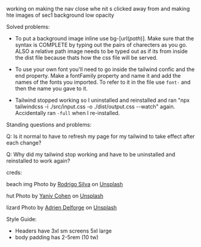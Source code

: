 working on making the nav close whe nit s clicked away from
and making hte images of sec1 background low opacity 


Solved problems:
- To put a background image inline use bg-[url(*path*)]. Make sure that the syntax is COMPLETE by typing out the pairs of charecters as you go. ALSO a relative path image needs to be typed out as if its from inside the dist file because thats how the css file will be served. 
- To use your own font you'll need to go inside the tailwind confic and the end property. Make a fontFamily property and name it and add the names of the fonts you imported. To refer to it in the file use `font-` and then the name you gave to it.

- Tailwind stopped working so I uninstalled and reinstalled and ran "npx tailwindcss -i ./src/input.css -o ./dist/output.css --watch" again. Accidentally ran `-full` when I re-installed.

Standing questions and problems:

Q: Is it normal to have to refresh my page for my tailwind to take effect after each change?

Q: Why did my tailwind stop working and have to be uninstalled and reinstalled to work again?


creds:

beach img
Photo by <a href="https://unsplash.com/@rodrigoesant?utm_source=unsplash&utm_medium=referral&utm_content=creditCopyText">Rodrigo Silva</a> on <a href="https://unsplash.com/t/nature?utm_source=unsplash&utm_medium=referral&utm_content=creditCopyText">Unsplash</a>
  
hut
Photo by <a href="https://unsplash.com/@yanivcphoto?utm_source=unsplash&utm_medium=referral&utm_content=creditCopyText">Yaniv Cohen</a> on <a href="https://unsplash.com/?utm_source=unsplash&utm_medium=referral&utm_content=creditCopyText">Unsplash</a>
  

  lizard
  Photo by <a href="https://unsplash.com/@adriendlf?utm_source=unsplash&utm_medium=referral&utm_content=creditCopyText">Adrien Delforge</a> on <a href="https://unsplash.com/t/nature?utm_source=unsplash&utm_medium=referral&utm_content=creditCopyText">Unsplash</a>
  

  Style Guide:

  - Headers have 3xl sm screens 5xl large
  - body padding has 2-5rem (10 tw)